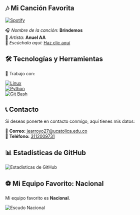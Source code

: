## 🎶 Mi Canción Favorita

[![Spotify](https://img.shields.io/badge/Spotify-E4405F?style=for-the-badge&logo=spotify&logoColor=white)](https://open.spotify.com/track/5P8TXlZCMwru6DaMsIbbO3?si=am2Ggt9sTE-4Gvsjxr0ZBQ)

🎧 *Nombre de la canción:* **Brindemos**  
🎤 *Artista:* **Anuel AA**  
🔗 *Escúchala aquí:* [Haz clic aquí](https://open.spotify.com/track/5P8TXlZCMwru6DaMsIbbO3?si=am2Ggt9sTE-4Gvsjxr0ZBQ)  

## 🛠️ Tecnologías y Herramientas  

🚀 Trabajo con:  

[![Linux](https://img.shields.io/badge/Linux-FCC624?style=for-the-badge&logo=linux&logoColor=black)](https://www.kernel.org/)  
[![Python](https://img.shields.io/badge/Python-3776AB?style=for-the-badge&logo=python&logoColor=white)](https://www.python.org/)  
[![Git Bash](https://img.shields.io/badge/Git%20Bash-4F4F4F?style=for-the-badge&logo=git&logoColor=white)](https://git-scm.com/)  

## 📞 Contacto  

Si deseas ponerte en contacto conmigo, aquí tienes mis datos:  

📧 **Correo:** [jearroyo27@ucatolica.edu.co](mailto:jearroyo27@ucatolica.edu.co)  
📱 **Teléfono:** [3112009731](tel:3112009731)  

## 📊 Estadísticas de GitHub

![Estadísticas de GitHub](https://github-readme-stats.vercel.app/api?username=juanarroyo234&show_icons=true&theme=radical)

## ⚽ Mi Equipo Favorito: Nacional

Mi equipo favorito es **Nacional**.

![Escudo Nacional](https://images.app.goo.gl/wumQxECJwt19Kvab8)
